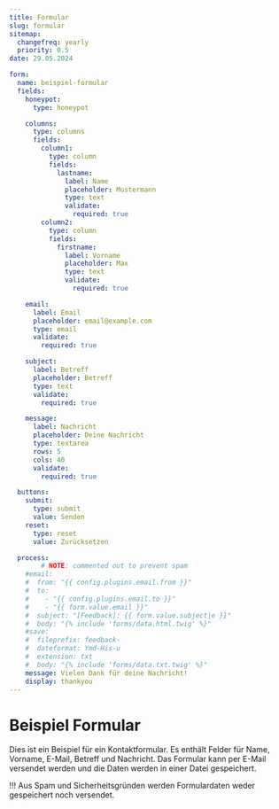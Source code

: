 ```yaml
---
title: Formular
slug: formular
sitemap:
  changefreq: yearly
  priority: 0.5
date: 29.05.2024

form:
  name: beispiel-formular
  fields:
    honeypot:
      type: honeypot

    columns:
      type: columns
      fields:
        column1:
          type: column
          fields:
            lastname:
              label: Name
              placeholder: Mustermann
              type: text
              validate:
                required: true
        column2:
          type: column
          fields:
            firstname:
              label: Vorname
              placeholder: Max
              type: text
              validate:
                required: true

    email:
      label: Email
      placeholder: email@example.com
      type: email
      validate:
        required: true

    subject:
      label: Betreff
      placeholder: Betreff
      type: text
      validate:
        required: true

    message:
      label: Nachricht
      placeholder: Deine Nachricht
      type: textarea
      rows: 5
      cols: 40
      validate:
        required: true

  buttons:
    submit:
      type: submit
      value: Senden
    reset:
      type: reset
      value: Zurücksetzen

  process:
		# NOTE: commented out to prevent spam
    #email:
    #  from: "{{ config.plugins.email.from }}"
    #  to:
    #    - "{{ config.plugins.email.to }}"
    #    - "{{ form.value.email }}"
    #  subject: "[Feedback]: {{ form.value.subject|e }}"
    #  body: "{% include 'forms/data.html.twig' %}"
    #save:
    #  fileprefix: feedback-
    #  dateformat: Ymd-His-u
    #  extension: txt
    #  body: "{% include 'forms/data.txt.twig' %}"
    message: Vielen Dank für deine Nachricht!
    display: thankyou
---
```


# Beispiel Formular

Dies ist ein Beispiel für ein Kontaktformular. Es enthält Felder für Name, Vorname, E-Mail, Betreff und Nachricht. Das Formular kann per E-Mail versendet werden und die Daten werden in einer Datei gespeichert.

!!! Aus Spam und Sicherheitsgründen werden Formulardaten weder gespeichert noch versendet.
